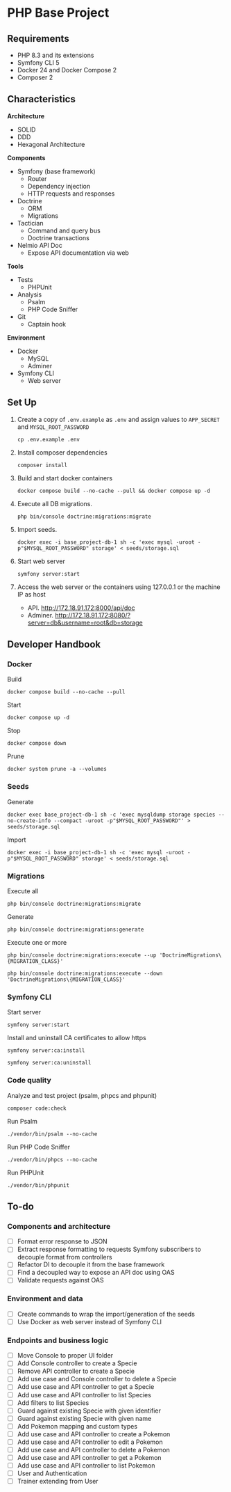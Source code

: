 PHP Base Project
===

## Requirements

- PHP 8.3 and its extensions
- Symfony CLI 5
- Docker 24 and Docker Compose 2
- Composer 2

## Characteristics

**Architecture**
- SOLID
- DDD
- Hexagonal Architecture

**Components**
- Symfony (base framework)
  - Router
  - Dependency injection
  - HTTP requests and responses
- Doctrine
  - ORM
  - Migrations
- Tactician
  - Command and query bus
  - Doctrine transactions
- Nelmio API Doc
  - Expose API documentation via web

**Tools**
- Tests
  - PHPUnit
- Analysis
  - Psalm
  - PHP Code Sniffer
- Git
  - Captain hook

**Environment**
- Docker
  - MySQL
  - Adminer
- Symfony CLI
  - Web server 

## Set Up

1. Create a copy of `.env.example` as `.env` and assign values to `APP_SECRET` and `MYSQL_ROOT_PASSWORD`
    ```shell
    cp .env.example .env
    ```

2. Install composer dependencies
    ```shell
    composer install
    ```

3. Build and start docker containers
    ```shell
    docker compose build --no-cache --pull && docker compose up -d
    ```

4. Execute all DB migrations.
    ```shell
    php bin/console doctrine:migrations:migrate
    ```

5. Import seeds.
    ```shell
    docker exec -i base_project-db-1 sh -c 'exec mysql -uroot -p"$MYSQL_ROOT_PASSWORD" storage' < seeds/storage.sql
    ```

6. Start web server
    ```shell
    symfony server:start
    ```
   
7. Access the web server or the containers using 127.0.0.1 or the machine IP as host
    - API. http://172.18.91.172:8000/api/doc
    - Adminer. http://172.18.91.172:8080/?server=db&username=root&db=storage

## Developer Handbook

### Docker

Build
```shell
docker compose build --no-cache --pull
```

Start
```shell
docker compose up -d
```

Stop
```shell
docker compose down
```

Prune
```shell
docker system prune -a --volumes
```

### Seeds

Generate
```shell
docker exec base_project-db-1 sh -c 'exec mysqldump storage species --no-create-info --compact -uroot -p"$MYSQL_ROOT_PASSWORD"' > seeds/storage.sql
```

Import
```shell
docker exec -i base_project-db-1 sh -c 'exec mysql -uroot -p"$MYSQL_ROOT_PASSWORD" storage' < seeds/storage.sql
```

### Migrations

Execute all
```shell
php bin/console doctrine:migrations:migrate
```

Generate
```shell
php bin/console doctrine:migrations:generate
```

Execute one or more
```shell
php bin/console doctrine:migrations:execute --up 'DoctrineMigrations\{MIGRATION_CLASS}'
```
```shell
php bin/console doctrine:migrations:execute --down 'DoctrineMigrations\{MIGRATION_CLASS}'
```

### Symfony CLI

Start server
```shell
symfony server:start
```

Install and uninstall CA certificates to allow https
```shell
symfony server:ca:install
```
```shell
symfony server:ca:uninstall
```

### Code quality

Analyze and test project (psalm, phpcs and phpunit)
```shell
composer code:check
```

Run Psalm
```shell
./vendor/bin/psalm --no-cache
```

Run PHP Code Sniffer
```shell
./vendor/bin/phpcs --no-cache
```

Run PHPUnit
```shell
./vendor/bin/phpunit
```

## To-do

### Components and architecture
* [ ] Format error response to JSON
* [ ] Extract response formatting to requests Symfony subscribers to decouple format from controllers
* [ ] Refactor DI to decouple it from the base framework
* [ ] Find a decoupled way to expose an API doc using OAS
* [ ] Validate requests against OAS

### Environment and data
* [ ] Create commands to wrap the import/generation of the seeds
* [ ] Use Docker as web server instead of Symfony CLI

### Endpoints and business logic
* [ ] Move Console to proper UI folder
* [ ] Add Console controller to create a Specie
* [ ] Remove API controller to create a Specie
* [ ] Add use case and Console controller to delete a Specie
* [ ] Add use case and API controller to get a Specie
* [ ] Add use case and API controller to list Species
* [ ] Add filters to list Species
* [ ] Guard against existing Specie with given identifier
* [ ] Guard against existing Specie with given name
* [ ] Add Pokemon mapping and custom types
* [ ] Add use case and API controller to create a Pokemon
* [ ] Add use case and API controller to edit a Pokemon
* [ ] Add use case and API controller to delete a Pokemon
* [ ] Add use case and API controller to get a Pokemon
* [ ] Add use case and API controller to list Pokemon
* [ ] User and Authentication
* [ ] Trainer extending from User